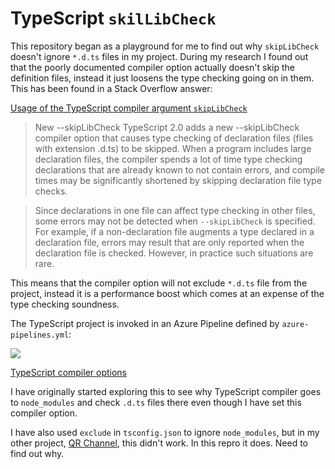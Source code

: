 # TypeScript `skilLibCheck`

This repository began as a playground for me to find out why `skipLibCheck` doesn't ignore `*.d.ts` files in my
project. During my research I found out that the poorly documented compiler option actually doesn't skip the
definition files, instead it just loosens the type checking going on in them. This has been found in a Stack
Overflow answer:

[Usage of the TypeScript compiler argument `skipLibCheck`](https://stackoverflow.com/q/52311779/2715716)

> New --skipLibCheck TypeScript 2.0 adds a new --skipLibCheck compiler option that causes type checking of
> declaration files (files with extension .d.ts) to be skipped. When a program includes large declaration files,
> the compiler spends a lot of time type checking declarations that are already known to not contain errors, and
> compile times may be significantly shortened by skipping declaration file type checks.

> Since declarations in one file can affect type checking in other files, some errors may not be detected when
> `--skipLibCheck` is specified. For example, if a non-declaration file augments a type declared in a declaration
> file, errors may result that are only reported when the declaration file is checked. However, in practice such
> situations are rare.

This means that the compiler option will not exclude `*.d.ts` file from the project, instead it is a performance
boost which comes at an expense of the type checking soundness.

The TypeScript project is invoked in an Azure Pipeline defined by `azure-pipelines.yml`:

[
  ![](https://dev.azure.com/tomashubelbauer/ts-skip-lib-check/_apis/build/status/ts-skip-lib-check-CI?branchName=master)
](https://dev.azure.com/tomashubelbauer/ts-skip-lib-check/_build/latest?definitionId=11?branchName=master)

[TypeScript compiler options](https://www.typescriptlang.org/docs/handbook/compiler-options.html)

I have originally started exploring this to see why TypeScript compiler goes to `node_modules` and check `.d.ts`
files there even though I have set this compiler option.

I have also used `exclude` in `tsconfig.json` to ignore `node_modules`, but in my other project,
[QR Channel](https://github.com/TomasHubelbauer/qr-channel), this didn't work. In this repro it does. Need to
find out why.
